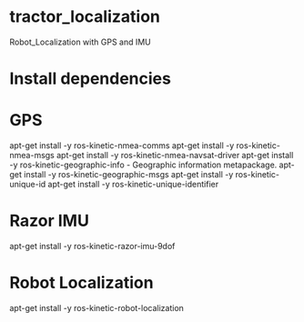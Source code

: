 # tractor_localization
Robot_Localization with GPS and IMU

# Install dependencies
# GPS
apt-get install -y ros-kinetic-nmea-comms
apt-get install -y ros-kinetic-nmea-msgs
apt-get install -y ros-kinetic-nmea-navsat-driver
apt-get install -y ros-kinetic-geographic-info - Geographic information metapackage.
apt-get install -y ros-kinetic-geographic-msgs 
apt-get install -y ros-kinetic-unique-id
apt-get install -y ros-kinetic-unique-identifier

# Razor IMU
apt-get install -y ros-kinetic-razor-imu-9dof

# Robot Localization
apt-get install -y ros-kinetic-robot-localization

